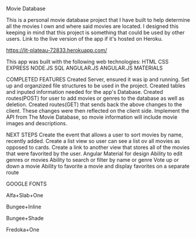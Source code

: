 Movie Database



This is a personal movie database project that I have built to help determine all the movies I own and where said movies are located. I designed this keeping in mind that this project is something that could be used by other users. Link to the live version of the app if it's hosted on Heroku.

https://lit-plateau-72833.herokuapp.com/



This app was built with the following web technologies:
HTML
CSS
EXPRESS
NODE.JS
SQL
ANGULAR.JS
ANGULAR.JS MATERIALS


COMPLETED FEATURES
Created Server, ensured it was ip and running.
Set up and organzized file structures to be used in the project.
Created tables and inputed information needed for the app's Database.
Created routes(POST) for user to add movies or genres to the database as well as deletion. 
Created routes(GET) that sends back the above changes to the client. These changes were then reflected on the client side.
Implement the API from The Movie Database, so movie information will include movie images and descriptions.


NEXT STEPS
Create the event that allows a user to sort movies by name, recently added.
Create a list view so user can see a list ov all movies as opposed to cards.
Create a link to another view that stores all of the movies that were favorited by the user.
Angular Material for design
Ability to edit genres or movies
Ability to search or filter by name or genre
Vote up or down a movie
Ability to favorite a movie and display favorites on a separate route








GOOGLE FONTS

Alfa+Slab+One

Bungee+Inline

Bungee+Shade

Fredoka+One

